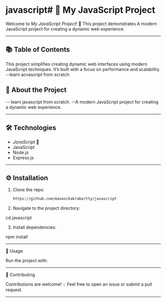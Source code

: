 # javascript# 🚀 My JavaScript Project

Welcome to *My JavaScript Project*! 🎉 This project demonstrates A modern JavaScript project for creating a dynamic web experience.


---

## 📚 Table of Contents
This project simplifies creating dynamic web interfaces using modern JavaScript techniques. It’s built with a focus on performance and scalability.
--learn acvascript from scratch

## 🧐 About the Project
-- learn javascript from scratch. 
--A modern JavaScript project for creating a dynamic web experience.

---


## 🛠 Technologies
- *JavaScript* 🌟
- JavaScript
- Node.js
- Express.js

---

## ⚙ Installation
1. Clone the repo:
   ```bash
   https://github.com/manaschakrabortty/javascript

2. Navigate to the project directory:

cd javascript


3. Install dependencies:

npm install




---

🚀 Usage

Run the project with:



---

🤝 Contributing

Contributions are welcome! 💡
Feel free to open an issue or submit a pull request.


---


